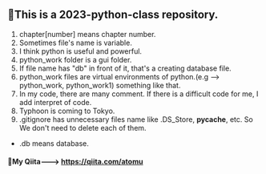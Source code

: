 ## 🍿This is a 2023-python-class repository.
1. chapter[number] means chapter number.
2. Sometimes file's name is variable.
3. I think python is useful and powerful.
4. python_work folder is a gui folder.
5. If file name has "db" in front of it, that's a creating database file.
6. python_work files are virtual environments of python.(e.g --> python_work, python_work1) something like that.
7. In my code, there are many comment. If there is a difficult code for me, I add interpret of code.
8. Typhoon is coming to Tokyo.
9. .gitignore has unnecessary files name like .DS_Store, __pycache__, etc. So We don't need to delete each of them.
- .db means database.
#### 🥞My Qiita---> https://qiita.com/atomu
